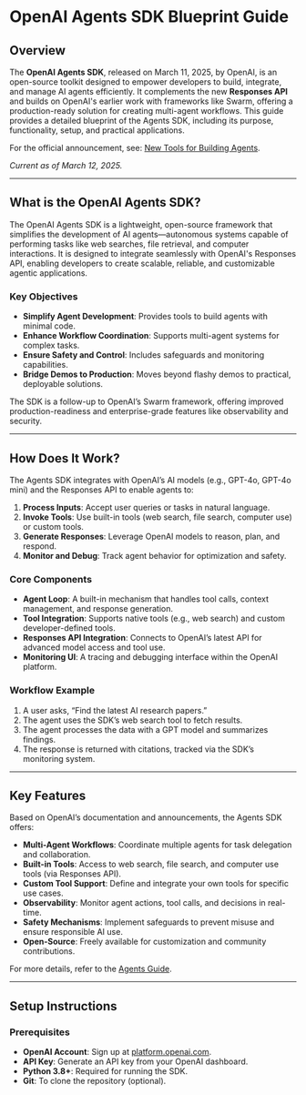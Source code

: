 # OpenAI Agents SDK Blueprint Guide

## Overview

The **OpenAI Agents SDK**, released on March 11, 2025, by OpenAI, is an open-source toolkit designed to empower developers to build, integrate, and manage AI agents efficiently. It complements the new **Responses API** and builds on OpenAI's earlier work with frameworks like Swarm, offering a production-ready solution for creating multi-agent workflows. This guide provides a detailed blueprint of the Agents SDK, including its purpose, functionality, setup, and practical applications.

For the official announcement, see: [New Tools for Building Agents](https://openai.com/index/new-tools-for-building-agents/).

*Current as of March 12, 2025.*

---

## What is the OpenAI Agents SDK?

The OpenAI Agents SDK is a lightweight, open-source framework that simplifies the development of AI agents—autonomous systems capable of performing tasks like web searches, file retrieval, and computer interactions. It is designed to integrate seamlessly with OpenAI's Responses API, enabling developers to create scalable, reliable, and customizable agentic applications.

### Key Objectives
- **Simplify Agent Development**: Provides tools to build agents with minimal code.
- **Enhance Workflow Coordination**: Supports multi-agent systems for complex tasks.
- **Ensure Safety and Control**: Includes safeguards and monitoring capabilities.
- **Bridge Demos to Production**: Moves beyond flashy demos to practical, deployable solutions.

The SDK is a follow-up to OpenAI’s Swarm framework, offering improved production-readiness and enterprise-grade features like observability and security.

---

## How Does It Work?

The Agents SDK integrates with OpenAI’s AI models (e.g., GPT-4o, GPT-4o mini) and the Responses API to enable agents to:
1. **Process Inputs**: Accept user queries or tasks in natural language.
2. **Invoke Tools**: Use built-in tools (web search, file search, computer use) or custom tools.
3. **Generate Responses**: Leverage OpenAI models to reason, plan, and respond.
4. **Monitor and Debug**: Track agent behavior for optimization and safety.

### Core Components
- **Agent Loop**: A built-in mechanism that handles tool calls, context management, and response generation.
- **Tool Integration**: Supports native tools (e.g., web search) and custom developer-defined tools.
- **Responses API Integration**: Connects to OpenAI’s latest API for advanced model access and tool use.
- **Monitoring UI**: A tracing and debugging interface within the OpenAI platform.

### Workflow Example
1. A user asks, “Find the latest AI research papers.”
2. The agent uses the SDK’s web search tool to fetch results.
3. The agent processes the data with a GPT model and summarizes findings.
4. The response is returned with citations, tracked via the SDK’s monitoring system.

---

## Key Features

Based on OpenAI’s documentation and announcements, the Agents SDK offers:
- **Multi-Agent Workflows**: Coordinate multiple agents for task delegation and collaboration.
- **Built-in Tools**: Access to web search, file search, and computer use tools (via Responses API).
- **Custom Tool Support**: Define and integrate your own tools for specific use cases.
- **Observability**: Monitor agent actions, tool calls, and decisions in real-time.
- **Safety Mechanisms**: Implement safeguards to prevent misuse and ensure responsible AI use.
- **Open-Source**: Freely available for customization and community contributions.

For more details, refer to the [Agents Guide](https://platform.openai.com/docs/guides/agents).

---

## Setup Instructions

### Prerequisites
- **OpenAI Account**: Sign up at [platform.openai.com](https://platform.openai.com).
- **API Key**: Generate an API key from your OpenAI dashboard.
- **Python 3.8+**: Required for running the SDK.
- **Git**: To clone the repository (optional).
